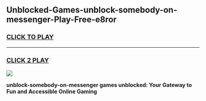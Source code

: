 
## Unblocked-Games-unblock-somebody-on-messenger-Play-Free-e8ror
<h3>
<a href="https://premium76.site?title=unblock-somebody-on-messenger&ref=21A">CLICK TO PLAY</a></h3>
<hr>

<h3>
<a href="https://premium76.site?title=unblock-somebody-on-messenger&ref=21A">CLICK 2 PLAY</a>
  
</h3>

<a href="https://premium76.site?title=unblock-somebody-on-messenger&ref=21A"><img src="https://clearcache.store/games.png"></a>


**unblock-somebody-on-messenger games unblocked: Your Gateway to Fun and Accessible Online Gaming**
